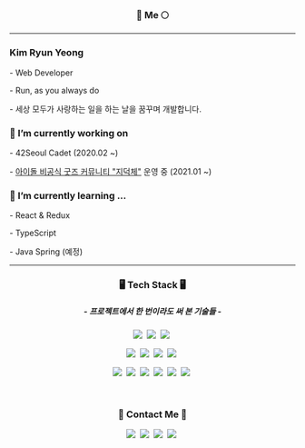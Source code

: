<h3 align="center"> 🌙 Me 🌕 </h3>
<hr/>

<h3> Kim Ryun Yeong </h3>
<p> - Web Developer </p>
<p> - Run, as you always do </p>
<p> - 세상 모두가 사랑하는 일을 하는 날을 꿈꾸며 개발합니다. </p>

<h3> 🔭 I’m currently working on </h3>
<p> - 42Seoul Cadet (2020.02 ~) </p>
<p> - <a href="https://community.jiduckche.com"> 아이돌 비공식 굿즈 커뮤니티 "지덕체"</a> 운영 중 (2021.01 ~) </p>

<h3> 🌱  I’m currently learning ... </h3>
<p> - React & Redux </p>
<p> - TypeScript </p>
<p> - Java Spring (예정) </p>

<hr>

<h3 align="center">🖥 Tech Stack 🖥</h3>

<h5 align="center"> - 프로젝트에서 한 번이라도 써 본 기술들 - </h5>

<p align="center">
  <img src="https://img.shields.io/badge/C-A8B9CC?style=flat-square&logo=C&logoColor=white"/>&nbsp
  <img src="https://img.shields.io/badge/TypeScript-3178C6?style=flat-square&logo=TypeScript&logoColor=white"/>&nbsp
  <img src="https://img.shields.io/badge/JavaScript-F7DF1E?style=flat-square&logo=JavaScript&logoColor=white"/>&nbsp
</p>

<p align="center">
  <img src="https://img.shields.io/badge/React-61DAFB?style=flat-square&logo=React&logoColor=white"/>&nbsp
  <img src="https://img.shields.io/badge/Node.js-339933?style=flat-square&logo=Node.js&logoColor=white"/>&nbsp
  <img src="https://img.shields.io/badge/Express-000000?style=flat-square&logo=Express&logoColor=white"/>&nbsp
  <img src="https://img.shields.io/badge/Redux-764ABC?style=flat-square&logo=Redux&logoColor=white"/>&nbsp
</p>

<p align="center">
  <img src="https://img.shields.io/badge/Travis CI-3EAAAF?style=flat-square&logo=Travis CI&logoColor=white"/>&nbsp
  <img src="https://img.shields.io/badge/AWS-232F3E?style=flat-square&logo=Amazon AWS&logoColor=white"/>&nbsp
  <img src="https://img.shields.io/badge/Docker-2496ED?style=flat-square&logo=Docker&logoColor=white"/>&nbsp
  <img src="https://img.shields.io/badge/MongoDB-47A248?style=flat-square&logo=MongoDB&logoColor=white"/>&nbsp
  <img src="https://img.shields.io/badge/NGINX-269539?style=flat-square&logo=NGINX&logoColor=white"/>&nbsp
  <img src="https://img.shields.io/badge/GA-E37400?style=flat-square&logo=Google Analytics&logoColor=white"/>&nbsp
</p>
<br>

<h3 align="center"> 💌 Contact Me 💌 </h3>

<p align="center">
  <a href="https://velog.io/@rycando"><img src="https://img.shields.io/badge/Tech%20Blog-11B48A?style=flat-square&logo=Vimeo&logoColor=white&link=https://velog.io/@rycando"/></a>&nbsp
  <a href="https://www.facebook.com/rycando/"><img src="https://img.shields.io/badge/Facebook-1877F2?style=flat-square&logo=Facebook&logoColor=white&link=https://www.facebook.com/rycando/"/></a>&nbsp
  <a href="https://www.instagram.com/sweet_sky_ss/"><img src="https://img.shields.io/badge/Instagram-E4405F?style=flat-square&logo=Instagram&logoColor=white&link=https://www.instagram.com/sweet_sky_ss/"/></a>&nbsp
  <a href="https://twitter.com/JDuckC_official"><img src="https://img.shields.io/badge/Twitter-1DA1F2?style=flat-square&logo=Twitter&logoColor=white&link=https://twitter.com/JDuckC_official"/></a>&nbsp
</p>
